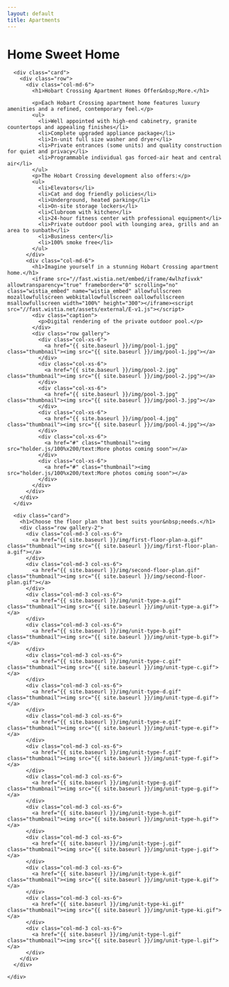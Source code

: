 ```yaml
---
layout: default
title: Apartments
---
```


<div class="container">
  <div class="row">
    <div class="col-md-8 center-block">
      <div class="card header-card">
        <h1>Home Sweet Home</h1>
      </div>
    </div>
    <div class="col-md-12">
      
      <div class="card">
        <div class="row">
          <div class="col-md-6">
            <h1>Hobart Crossing Apartment Homes Offer&nbsp;More.</h1>
            
            <p>Each Hobart Crossing apartment home features luxury amenities and a refined, contemporary feel.</p>
            <ul>
              <li>Well appointed with high-end cabinetry, granite countertops and appealing finishes</li>
              <li>Complete upgraded appliance package</li>
              <li>In-unit full size washer and dryer</li> 
              <li>Private entrances (some units) and quality construction for quiet and privacy</li>
              <li>Programmable individual gas forced-air heat and central air</li>
            </ul>
            <p>The Hobart Crossing development also offers:</p>
            <ul>
              <li>Elevators</li>
              <li>Cat and dog friendly policies</li>
              <li>Underground, heated parking</li>
              <li>On-site storage lockers</li>
              <li>Clubroom with kitchen</li>
              <li>24-hour fitness center with professional equipment</li>
              <li>Private outdoor pool with lounging area, grills and an area to sunbath</li>
              <li>Business center</li>
              <li>100% smoke free</li>
            </ul>
          </div>
          <div class="col-md-6">
            <h1>Imagine yourself in a stunning Hobart Crossing apartment home.</h1>
            <iframe src="//fast.wistia.net/embed/iframe/4wlhzfivxk" allowtransparency="true" frameborder="0" scrolling="no" class="wistia_embed" name="wistia_embed" allowfullscreen mozallowfullscreen webkitallowfullscreen oallowfullscreen msallowfullscreen width="100%" height="300"></iframe><script src="//fast.wistia.net/assets/external/E-v1.js"></script>
            <div class="caption">
              <p>Digital rendering of the private outdoor pool.</p>
            </div>
            <div class="row gallery">
              <div class="col-xs-6">
                <a href="{{ site.baseurl }}/img/pool-1.jpg" class="thumbnail"><img src="{{ site.baseurl }}/img/pool-1.jpg"></a>
              </div>
              <div class="col-xs-6">
                <a href="{{ site.baseurl }}/img/pool-2.jpg" class="thumbnail"><img src="{{ site.baseurl }}/img/pool-2.jpg"></a>
              </div>
              <div class="col-xs-6">
                <a href="{{ site.baseurl }}/img/pool-3.jpg" class="thumbnail"><img src="{{ site.baseurl }}/img/pool-3.jpg"></a>
              </div>
              <div class="col-xs-6">
                <a href="{{ site.baseurl }}/img/pool-4.jpg" class="thumbnail"><img src="{{ site.baseurl }}/img/pool-4.jpg"></a>
              </div>
              <div class="col-xs-6">
                <a href="#" class="thumbnail"><img src="holder.js/100%x200/text:More photos coming soon"></a>
              </div>
              <div class="col-xs-6">
                <a href="#" class="thumbnail"><img src="holder.js/100%x200/text:More photos coming soon"></a>
              </div>
            </div>
          </div>
        </div>
      </div>
      
      <div class="card">
        <h1>Choose the floor plan that best suits your&nbsp;needs.</h1>
        <div class="row gallery-2">
          <div class="col-md-3 col-xs-6">
            <a href="{{ site.baseurl }}/img/first-floor-plan-a.gif" class="thumbnail"><img src="{{ site.baseurl }}/img/first-floor-plan-a.gif"></a>
          </div>
          <div class="col-md-3 col-xs-6">
            <a href="{{ site.baseurl }}/img/second-floor-plan.gif" class="thumbnail"><img src="{{ site.baseurl }}/img/second-floor-plan.gif"></a>
          </div>
          <div class="col-md-3 col-xs-6">
            <a href="{{ site.baseurl }}/img/unit-type-a.gif" class="thumbnail"><img src="{{ site.baseurl }}/img/unit-type-a.gif"></a>
          </div>
          <div class="col-md-3 col-xs-6">
            <a href="{{ site.baseurl }}/img/unit-type-b.gif" class="thumbnail"><img src="{{ site.baseurl }}/img/unit-type-b.gif"></a>
          </div>
          <div class="col-md-3 col-xs-6">
            <a href="{{ site.baseurl }}/img/unit-type-c.gif" class="thumbnail"><img src="{{ site.baseurl }}/img/unit-type-c.gif"></a>
          </div>
          <div class="col-md-3 col-xs-6">
            <a href="{{ site.baseurl }}/img/unit-type-d.gif" class="thumbnail"><img src="{{ site.baseurl }}/img/unit-type-d.gif"></a>
          </div>
          <div class="col-md-3 col-xs-6">
            <a href="{{ site.baseurl }}/img/unit-type-e.gif" class="thumbnail"><img src="{{ site.baseurl }}/img/unit-type-e.gif"></a>
          </div>
          <div class="col-md-3 col-xs-6">
            <a href="{{ site.baseurl }}/img/unit-type-f.gif" class="thumbnail"><img src="{{ site.baseurl }}/img/unit-type-f.gif"></a>
          </div>
          <div class="col-md-3 col-xs-6">
            <a href="{{ site.baseurl }}/img/unit-type-g.gif" class="thumbnail"><img src="{{ site.baseurl }}/img/unit-type-g.gif"></a>
          </div>
          <div class="col-md-3 col-xs-6">
            <a href="{{ site.baseurl }}/img/unit-type-h.gif" class="thumbnail"><img src="{{ site.baseurl }}/img/unit-type-h.gif"></a>
          </div>
          <div class="col-md-3 col-xs-6">
            <a href="{{ site.baseurl }}/img/unit-type-j.gif" class="thumbnail"><img src="{{ site.baseurl }}/img/unit-type-j.gif"></a>
          </div>
          <div class="col-md-3 col-xs-6">
            <a href="{{ site.baseurl }}/img/unit-type-k.gif" class="thumbnail"><img src="{{ site.baseurl }}/img/unit-type-k.gif"></a>
          </div>
          <div class="col-md-3 col-xs-6">
            <a href="{{ site.baseurl }}/img/unit-type-ki.gif" class="thumbnail"><img src="{{ site.baseurl }}/img/unit-type-ki.gif"></a>
          </div>
          <div class="col-md-3 col-xs-6">
            <a href="{{ site.baseurl }}/img/unit-type-l.gif" class="thumbnail"><img src="{{ site.baseurl }}/img/unit-type-l.gif"></a>
          </div>
        </div>
      </div>
      
    </div>
  </div>
</div>